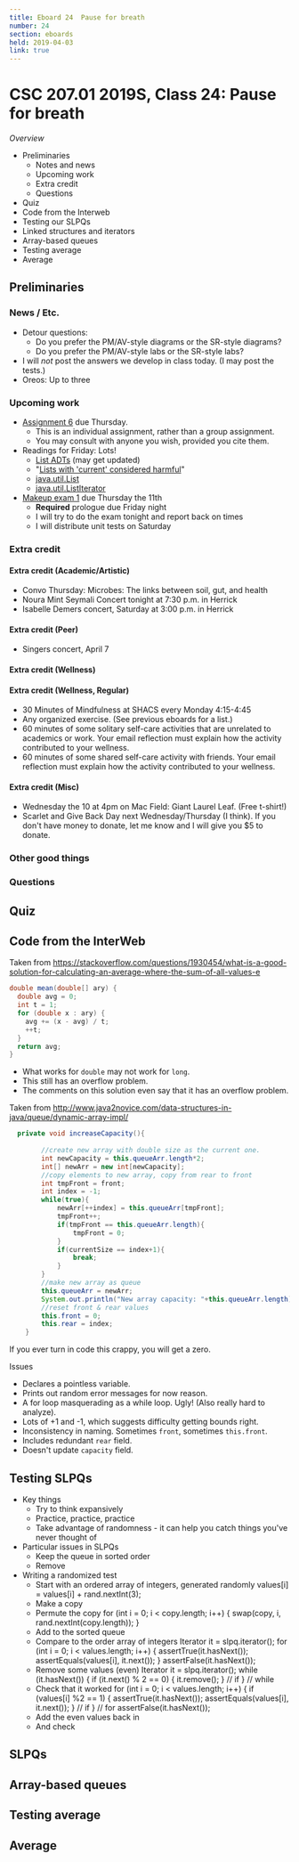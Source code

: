 ```yaml
---
title: Eboard 24  Pause for breath
number: 24
section: eboards
held: 2019-04-03
link: true
---
```

CSC 207.01 2019S, Class 24:  Pause for breath
=============================================

_Overview_

* Preliminaries
    * Notes and news
    * Upcoming work
    * Extra credit
    * Questions
* Quiz
* Code from the Interweb
* Testing our SLPQs
* Linked structures and iterators
* Array-based queues
* Testing average
* Average

Preliminaries
-------------

### News / Etc.

* Detour questions:
    * Do you prefer the PM/AV-style diagrams or the SR-style diagrams?
    * Do you prefer the PM/AV-style labs or the SR-style labs?
* I will *not* post the answers we develop in class today.  (I may
  post the tests.)
* Oreos: Up to three

### Upcoming work

* [Assignment 6](../assignments/assignment06) due Thursday.
    * This is an individual assignment, rather than a group assignment.
    * You may consult with anyone you wish, provided you cite them.
* Readings for Friday: Lots!
    * [List ADTs](../readings/list-adts) (may get updated)
    * "[Lists with 'current' considered harmful](http://csis.pace.edu/~bergin/papers/ListsWithCurrent.html)"
    * [java.util.List](https://docs.oracle.com/en/java/javase/11/docs/api/java.base/java/util/List.html)
    * [java.util.ListIterator](https://docs.oracle.com/en/java/javase/11/docs/api/java.base/java/util/ListIterator.html)
* [Makeup exam 1](../exams/makeup01) due Thursday the 11th
    * **Required** prologue due Friday night
    * I will try to do the exam tonight and report back on times
    * I will distribute unit tests on Saturday

### Extra credit

#### Extra credit (Academic/Artistic)

* Convo Thursday: Microbes: The links between soil, gut, and health
* Noura Mint Seymali Concert tonight at 7:30 p.m. in Herrick
* Isabelle Demers concert, Saturday at 3:00 p.m. in Herrick

#### Extra credit (Peer)

* Singers concert, April 7

#### Extra credit (Wellness)

#### Extra credit (Wellness, Regular)

* 30 Minutes of Mindfulness at SHACS every Monday 4:15-4:45
* Any organized exercise.  (See previous eboards for a list.)
* 60 minutes of some solitary self-care activities that are unrelated to 
  academics or work.  Your email reflection must explain how
  the activity contributed to your wellness.
* 60 minutes of some shared self-care activity with friends.  Your email 
  reflection must explain how the activity contributed to your wellness.

#### Extra credit (Misc)

* Wednesday the 10 at 4pm on Mac Field: Giant Laurel Leaf.  (Free t-shirt!)
* Scarlet and Give Back Day next Wednesday/Thursday (I think).  If you
  don't have money to donate, let me know and I will give you $5 to donate.

### Other good things

### Questions

Quiz
----

Code from the InterWeb
----------------------

Taken from <https://stackoverflow.com/questions/1930454/what-is-a-good-solution-for-calculating-an-average-where-the-sum-of-all-values-e>

```java
double mean(double[] ary) {
  double avg = 0;
  int t = 1;
  for (double x : ary) {
    avg += (x - avg) / t;
    ++t;
  }
  return avg;
}
```

* What works for `double` may not work for `long`.
* This still has an overflow problem.
* The comments on this solution even say that it has an overflow problem.

Taken from <http://www.java2novice.com/data-structures-in-java/queue/dynamic-array-impl/>


```java
  private void increaseCapacity(){
         
        //create new array with double size as the current one.
        int newCapacity = this.queueArr.length*2;
        int[] newArr = new int[newCapacity];
        //copy elements to new array, copy from rear to front
        int tmpFront = front;
        int index = -1;
        while(true){
            newArr[++index] = this.queueArr[tmpFront];
            tmpFront++;
            if(tmpFront == this.queueArr.length){
                tmpFront = 0;
            }
            if(currentSize == index+1){
                break;
            }
        }
        //make new array as queue
        this.queueArr = newArr;
        System.out.println("New array capacity: "+this.queueArr.length);
        //reset front & rear values
        this.front = 0;
        this.rear = index;
    }
```

If you ever turn in code this crappy, you will get a zero.  

Issues

* Declares a pointless variable.
* Prints out random error messages for now reason.
* A for loop masquerading as a while loop.  Ugly!  (Also really
  hard to analyze).
* Lots of +1 and -1, which suggests difficulty getting bounds right.
* Inconsistency in naming.  Sometimes `front`, sometimes `this.front`.
* Includes redundant `rear` field.
* Doesn't update `capacity` field.

Testing SLPQs
-------------

* Key things
    * Try to think expansively
    * Practice, practice, practice
    * Take advantage of randomness - it can help you catch things
      you've never thought of
* Particular issues in SLPQs
    * Keep the queue in sorted order
    * Remove
* Writing a randomized test
    * Start with an ordered array of integers, generated randomly
        values[i] = values[i] + rand.nextInt(3);
    * Make a copy
    * Permute the copy
        for (int i = 0; i < copy.length; i++) {
          swap(copy, i, rand.nextInt(copy.length));
        }
    * Add to the sorted queue
    * Compare to the order array of integers
        Iterator<Integer> it = slpq.iterator();
        for (int i = 0; i < values.length; i++) {
          assertTrue(it.hasNext());
          assertEquals(values[i], it.next());
        }
        assertFalse(it.hasNext());
    * Remove some values (even)
        Iterator<Integer> it = slpq.iterator();
        while (it.hasNext()) {
          if (it.next() % 2 == 0) {
            it.remove();
          } // if
        } // while
    * Check that it worked
        for (int i = 0; i < values.length; i++) {
          if (values[i] %2 == 1) {
            assertTrue(it.hasNext());
            assertEquals(values[i], it.next());
          } // if
        } // for
        assertFalse(it.hasNext());
    * Add the even values back in
    * And check

SLPQs
-----

Array-based queues
------------------

Testing average
---------------

Average
-------
